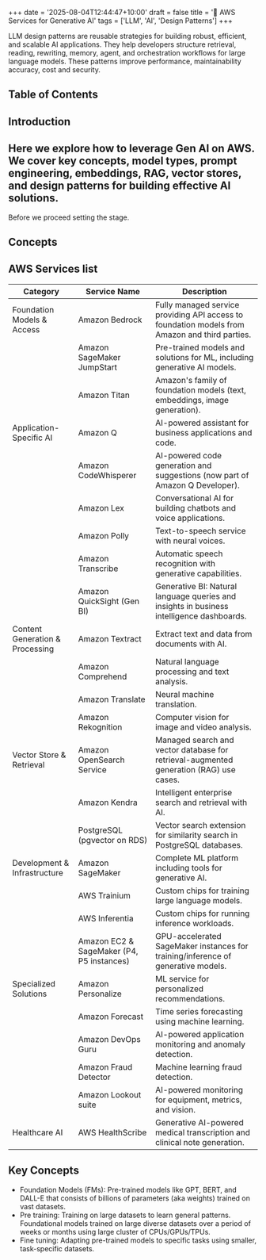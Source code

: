 +++
date = '2025-08-04T12:44:47+10:00'
draft = false
title = '🔮 AWS Services for Generative AI'
tags = ['LLM', 'AI', 'Design Patterns']
+++

LLM design patterns are reusable strategies for building robust, efficient, and scalable AI applications. They help developers structure retrieval, reading, rewriting, memory, agent, and orchestration workflows for large language models. These patterns improve performance, maintainability accuracy, cost and security.

## Table of Contents

## Introduction
Here we explore how to leverage Gen AI on AWS. We cover key concepts, model types, prompt engineering, embeddings, RAG, vector stores, and design patterns for building effective AI solutions.
---

Before we proceed setting the stage.
## Concepts 
## AWS Services list

| Category                        | Service Name                              | Description                                                                                   |
|----------------------------------|-------------------------------------------|----------------------------------------------------------------------------------------------|
| Foundation Models & Access       | Amazon Bedrock                            | Fully managed service providing API access to foundation models from Amazon and third parties.|
|                                  | Amazon SageMaker JumpStart                | Pre-trained models and solutions for ML, including generative AI models.                     |
|                                  | Amazon Titan                              | Amazon's family of foundation models (text, embeddings, image generation).                   |
| Application-Specific AI          | Amazon Q                                  | AI-powered assistant for business applications and code.                                      |
|                                  | Amazon CodeWhisperer                      | AI-powered code generation and suggestions (now part of Amazon Q Developer).                 |
|                                  | Amazon Lex                                | Conversational AI for building chatbots and voice applications.                              |
|                                  | Amazon Polly                              | Text-to-speech service with neural voices.                                                   |
|                                  | Amazon Transcribe                         | Automatic speech recognition with generative capabilities.                                   |
|                                  | Amazon QuickSight (Gen BI)                | Generative BI: Natural language queries and insights in business intelligence dashboards.     |
| Content Generation & Processing  | Amazon Textract                           | Extract text and data from documents with AI.                                                |
|                                  | Amazon Comprehend                         | Natural language processing and text analysis.                                               |
|                                  | Amazon Translate                          | Neural machine translation.                                                                  |
|                                  | Amazon Rekognition                        | Computer vision for image and video analysis.                                                |
| Vector Store & Retrieval         | Amazon OpenSearch Service                 | Managed search and vector database for retrieval-augmented generation (RAG) use cases.       |
|                                  | Amazon Kendra                             | Intelligent enterprise search and retrieval with AI.                                         |
|                                  | PostgreSQL (pgvector on RDS)              | Vector search extension for similarity search in PostgreSQL databases.                       |
| Development & Infrastructure     | Amazon SageMaker                          | Complete ML platform including tools for generative AI.                                      |
|                                  | AWS Trainium                              | Custom chips for training large language models.                                             |
|                                  | AWS Inferentia                            | Custom chips for running inference workloads.                                                |
|                                  | Amazon EC2 & SageMaker (P4, P5 instances) | GPU-accelerated SageMaker instances for training/inference of generative models.             |
| Specialized Solutions            | Amazon Personalize                        | ML service for personalized recommendations.                                                 |
|                                  | Amazon Forecast                           | Time series forecasting using machine learning.                                              |
|                                  | Amazon DevOps Guru                        | AI-powered application monitoring and anomaly detection.                                     |
|                                  | Amazon Fraud Detector                     | Machine learning fraud detection.                                                            |
|                                  | Amazon Lookout suite                      | AI-powered monitoring for equipment, metrics, and vision.                                    |
| Healthcare AI                    | AWS HealthScribe                          | Generative AI-powered medical transcription and clinical note generation.                    |

## Key Concepts
- Foundation Models (FMs): Pre-trained models like GPT, BERT, and DALL-E that consists of billions of parameters (aka weights) trained on vast datasets.
- Pre training: Training on large datasets to learn general patterns. Foundational models trained on large diverse datasets over a period of weeks or months using large cluster of CPUs/GPUs/TPUs.
- Fine tuning: Adapting pre-trained models to specific tasks using smaller, task-specific datasets.

